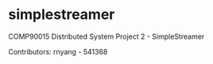 simplestreamer
==============

COMP90015 Distributed System Project 2 - SimpleStreamer

Contributors:
rnyang - 541368

